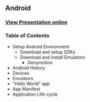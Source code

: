 ## Android
### [View Presentation online](http://rawgit.com/TelerikAcademy/Mobile-Applications-for-Android/master/03.%20Setup-Android-Environment/slides/index.html)
### Table of Contents
- Setup Android Environment
  - Download and setup SDKs
  - Download and install Emulators
    - Genymotion
- Android History
- Devices
- Emulators
- "Hello World" app
- App Manifest
- Application Life-cycle
